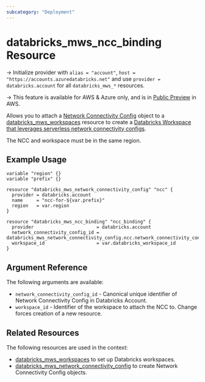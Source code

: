 ```yaml
---
subcategory: "Deployment"
---
```

# databricks_mws_ncc_binding Resource

-> Initialize provider with `alias = "account"`, `host = "https://accounts.azuredatabricks.net"` and use `provider = databricks.account` for all `databricks_mws_*` resources.

-> This feature is available for AWS & Azure only, and is in [Public Preview](https://docs.databricks.com/release-notes/release-types.html) in AWS.

Allows you to attach a [Network Connectivity Config](mws_network_connectivity_config) object to a [databricks_mws_workspaces](mws_workspaces.md) resource to create a [Databricks Workspace that leverages serverless network connectivity configs](https://learn.microsoft.com/en-us/azure/databricks/sql/admin/serverless-firewall).

The NCC and workspace must be in the same region.

## Example Usage

```hcl
variable "region" {}
variable "prefix" {}

resource "databricks_mws_network_connectivity_config" "ncc" {
  provider = databricks.account
  name     = "ncc-for-${var.prefix}"
  region   = var.region
}

resource "databricks_mws_ncc_binding" "ncc_binding" {
  provider                       = databricks.account
  network_connectivity_config_id = databricks_mws_network_connectivity_config.ncc.network_connectivity_config_id
  workspace_id                   = var.databricks_workspace_id
}
```

## Argument Reference

The following arguments are available:

* `network_connectivity_config_id` - Canonical unique identifier of Network Connectivity Config in Databricks Account.
* `workspace_id` - Identifier of the workspace to attach the NCC to. Change forces creation of a new resource.

## Related Resources

The following resources are used in the context:

* [databricks_mws_workspaces](mws_workspaces.md) to set up Databricks workspaces.
* [databricks_mws_network_connectivity_config](mws_network_connectivity_config.md) to create Network Connectivity Config objects.
